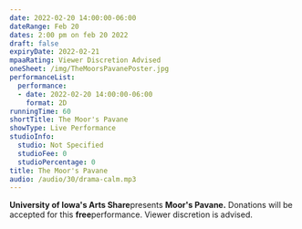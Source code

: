 ```yaml
---
date: 2022-02-20 14:00:00-06:00
dateRange: Feb 20
dates: 2:00 pm on feb 20 2022
draft: false
expiryDate: 2022-02-21
mpaaRating: Viewer Discretion Advised
oneSheet: /img/TheMoorsPavanePoster.jpg
performanceList:
  performance:
  - date: 2022-02-20 14:00:00-06:00
    format: 2D
runningTime: 60
shortTitle: The Moor's Pavane
showType: Live Performance
studioInfo:
  studio: Not Specified
  studioFee: 0
  studioPercentage: 0
title: The Moor's Pavane
audio: /audio/30/drama-calm.mp3
---
```


**University of Iowa's Arts Share**presents **Moor's Pavane.**  Donations will be accepted for this **free**performance. Viewer discretion is advised.
